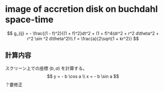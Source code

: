 # image of accretion disk on buchdahl space-time

$$
g_{ij} = - \frac{(1 - f)^2}{(1 + f)^2}dt^2 + (1 + f)^4(dr^2 + r^2 d\theta^2 + r^2 \sin ^2 d\theta^2)\\
f = \frac{a}{2\sqrt{1 + kr^2}}
$$

## 計算内容
スクリーン上での座標 $(b, a)$ を計算する。  
$$
y = - b \cos a \\
x = - b \sin a
$$
？要修正